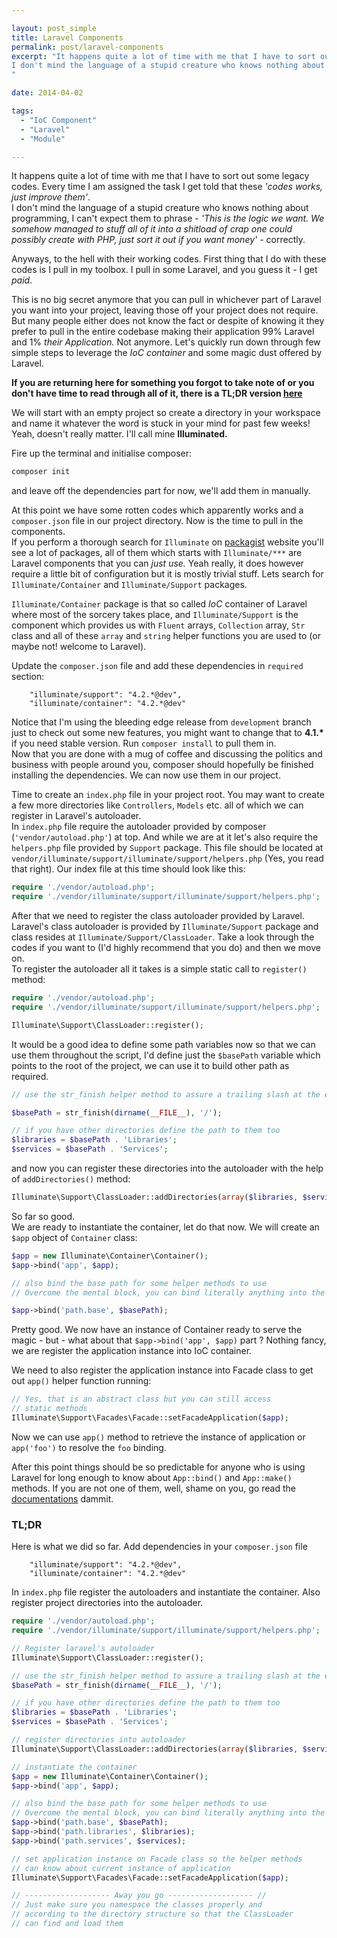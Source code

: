 ```yaml
---

layout: post_simple
title: Laravel Components
permalink: post/laravel-components
excerpt: "It happens quite a lot of time with me that I have to sort out some legacy codes. Every time I am assigned the task I get told that these _'codes works, just improve them'_.  
I don't mind the language of a stupid creature who knows nothing about programming, I can't expect them to phrase - _'This is the logic we want. We somehow managed to stuff all of it into a shitload of crap one could possibly create with PHP, just sort it out if you want money'_ - correctly.
"

date: 2014-04-02

tags: 
  - "IoC Component"
  - "Laravel"
  - "Module"

---
```


It happens quite a lot of time with me that I have to sort out some legacy codes. Every time I am assigned the task I get told that these _'codes works, just improve them'_.  
I don't mind the language of a stupid creature who knows nothing about programming, I can't expect them to phrase - _'This is the logic we want. We somehow managed to stuff all of it into a shitload of crap one could possibly create with PHP, just sort it out if you want money'_ - correctly.

Anyways, to the hell with their working codes. First thing that I do with these codes is I pull in my toolbox. I pull in some Laravel, and you guess it - I get _paid_.

This is no big secret anymore that you can pull in whichever part of Laravel you want into your project, leaving those off your project does not require. But many people either does not know the fact or despite of knowing it they prefer to pull in the entire codebase making their application 99% Laravel and 1% _their Application._ Not anymore. Let's quickly run down through few simple steps to leverage the _IoC container_ and some magic dust offered by Laravel.

__If you are returning here for something you forgot to take note of or you don't have time to read through all of it, there is a TL;DR version [here](#tldr)__

We will start with an empty project so create a directory in your workspace and name it whatever the word is stuck in your mind for past few weeks! Yeah, doesn't really matter. I'll call mine __Illuminated.__

Fire up the terminal and initialise composer:

```sh
composer init
```
 
and leave off the dependencies part for now, we'll add them in manually.

At this point we have some rotten codes which apparently works and a `composer.json` file in our project directory. Now is the time to pull in the components.  
If you perform a thorough search for `Illuminate` on [packagist][packagist] website you'll see a lot of packages, all of them which starts with `Illuminate/***` are Laravel components that you can _just use._ Yeah really, it does however require a little bit of configuration but it is mostly trivial stuff. Lets search for `Illuminate/Container` and `Illuminate/Support` packages.

`Illuminate/Container` package is that so called _IoC_ container of Laravel where most of the sorcery takes place, and `Illuminate/Support` is the component which provides us with `Fluent` arrays, `Collection` array, `Str` class and all of these `array` and `string` helper functions you are used to (or maybe not! welcome to Laravel).

Update the `composer.json` file and add these dependencies in `required` section:

```
    "illuminate/support": "4.2.*@dev",
    "illuminate/container": "4.2.*@dev"
```

Notice that I'm using the bleeding edge release from `development` branch just to check out some new features, you might want to change that to __4.1.*__ if you need stable version. Run `composer install` to pull them in.  
Now that you are done with a mug of coffee and discussing the politics and business with people around you, composer should hopefully be finished installing the dependencies. We can now use them in our project.

Time to create an `index.php` file in your project root. You may want to create a few more directories like `Controllers`, `Models` etc. all of which we can register in Laravel's autoloader.  
In `index.php` file require the autoloader provided by composer (`'vendor/autoload.php'`) at top. And while we are at it let's also require the `helpers.php` file provided by `Support` package. This file should be located at `vendor/illuminate/support/illuminate/support/helpers.php` (Yes, you read that right). Our index file at this time should look like this:

```php
require './vendor/autoload.php';
require './vendor/illuminate/support/illuminate/support/helpers.php';
```

After that we need to register the class autoloader provided by Laravel.  
Laravel's class autoloader is provided by `Illuminate/Support` package and class resides at `Illuminate/Support/ClassLoader`. Take a look through the codes if you want to (I'd highly recommend that you do) and then we move on.  
To register the autoloader all it takes is a simple static call to `register()` method:

```php
require './vendor/autoload.php';
require './vendor/illuminate/support/illuminate/support/helpers.php';

Illuminate\Support\ClassLoader::register();
```

It would be a good idea to define some path variables now so that we can use them throughout the script, I'd define just the `$basePath` variable which points to the root of the project, we can use it to build other path as required.

```php
// use the str_finish helper method to assure a trailing slash at the end of path string

$basePath = str_finish(dirname(__FILE__), '/');

// if you have other directories define the path to them too
$libraries = $basePath . 'Libraries';
$services = $basePath . 'Services';
```

and now you can register these directories into the autoloader with the help of `addDirectories()` method:

```php
Illuminate\Support\ClassLoader::addDirectories(array($libraries, $services));
```

So far so good.  
We are ready to instantiate the container, let do that now. We will create an `$app` object of `Container` class:

```php
$app = new Illuminate\Container\Container();
$app->bind('app', $app);

// also bind the base path for some helper methods to use
// Overcome the mental block, you can bind literally anything into the container

$app->bind('path.base', $basePath);
```

Pretty good. We now have an instance of Container ready to serve the magic - but - what about that `$app->bind('app', $app)` part ? Nothing fancy, we are register the application instance into IoC container.

We need to also register the application instance into Facade class to get out `app()` helper function running:

```php
// Yes, that is an abstract class but you can still access 
// static methods
Illuminate\Support\Facades\Facade::setFacadeApplication($app);
```

Now we can use `app()` method to retrieve the instance of application or `app('foo')` to resolve the `foo` binding.

After this point things should be so predictable for anyone who is using Laravel for long enough to know about `App::bind()` and `App::make()` methods. If you are not one of them, well, shame on you, go read the [documentations][ioc-container] dammit.

### <a name="tldr"></a>TL;DR
Here is what we did so far. Add dependencies in your `composer.json` file

```
    "illuminate/support": "4.2.*@dev",
    "illuminate/container": "4.2.*@dev"
```

In `index.php` file register the autoloaders and instantiate the container. Also register project directories into the autoloader.

```php
require './vendor/autoload.php';
require './vendor/illuminate/support/illuminate/support/helpers.php';

// Register laravel's autoloader
Illuminate\Support\ClassLoader::register();

// use the str_finish helper method to assure a trailing slash at the end of path string
$basePath = str_finish(dirname(__FILE__), '/');

// if you have other directories define the path to them too
$libraries = $basePath . 'Libraries';
$services = $basePath . 'Services';

// register directories into autoloader
Illuminate\Support\ClassLoader::addDirectories(array($libraries, $services));

// instantiate the container
$app = new Illuminate\Container\Container();
$app->bind('app', $app);

// also bind the base path for some helper methods to use
// Overcome the mental block, you can bind literally anything into the container
$app->bind('path.base', $basePath);
$app->bind('path.libraries', $libraries);
$app->bind('path.services', $services);

// set application instance on Facade class so the helper methods
// can know about current instance of application
Illuminate\Support\Facades\Facade::setFacadeApplication($app);

// ------------------- Away you go ------------------- //
// Just make sure you namespace the classes properly and 
// according to the directory structure so that the ClassLoader
// can find and load them
```


[packagist]: http://packagist.org
[ioc-container]: http://laravel.com/docs/ioc